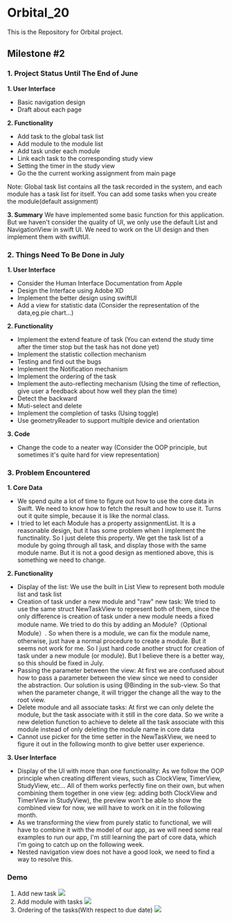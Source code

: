 # Orbital_20

This is the Repository for Orbital project.

## Milestone #2

### 1. Project Status Until The End of June

**1. User Interface**
-  Basic navigation design
-  Draft about each page

**2. Functionality**
- Add task to the global task list
- Add module to the module list
- Add task under each module
- Link each task to the corresponding study view
- Setting the timer in the study view
- Go the the current working assignment from main page

Note: Global task list contains all the task recorded in the system, and each module has a task list for itself.
You can add some tasks when you create the module(default assignment)

**3. Summary**
We have implemented some basic function for this application. But we haven't consider the quality of UI, we only use the default List and NavigationView in 
swift UI. We need to work on the UI design and then implement them with swiftUI. 

### 2. Things Need To Be Done in July
**1. User Interface**
- Consider the Human Interface Documentation from Apple
- Design the Interface using Adobe XD
- Implement the better design using swiftUI
- Add a view for statistic data (Consider the representation of the data,eg.pie chart...)

**2. Functionality**
- Implement the extend feature of task (You can extend the study time after the timer stop but the task has not done yet)
- Implement the statistic collection mechanism
- Testing and find out the bugs
- Implement the Notification mechanism
- Implement the ordering of the task
- Implement the auto-reflecting mechanism (Using the time of reflection, give user a feedback about how well they plan the time)
- Detect the backward
- Muti-select and delete
- Implement the completion of tasks (Using toggle)
- Use geometryReader to support multiple device and orientation

**3. Code**
- Change the code to a neater way (Consider the OOP principle, but sometimes it's quite hard for view representation)

### 3. Problem Encountered

**1. Core Data**
- We spend quite a lot of time to figure out how to use the core data in Swift. We need to know how to fetch the result and how to use it. Turns out it quite simple, because 
it is like the normal class.
- I tried to let each Module has a property assignmentList. It is a reasonable design, but it has some problem when I implement the functinality. So I just delete this property. We get the task list of a module by going through all task, and display those with the same module name. But it is not a good design as mentioned above, this is something we need to change.

**2. Functionality**
- Display of the list: We use the built in List View to represent both module list and task list
- Creation of task under a new module and "raw" new task: We tried to use the same struct NewTaskView to represent both of them, since the only difference is 
creation of task under a new module needs a fixed module name. We tried to do this by adding an Module?（Optional Module）. So when there is a module, we can 
fix the module name, otherwise, just have a normal procedure to create a module. But it seems not work for me. So I just hard code another struct for creation of task
under a new module (or module). But I believe there is a better way, so this should be fixed in July.
- Passing the parameter between the view: At first we are confused about how to pass a parameter between the view since we need to consider the abstraction. Our solution
is using @Binding in the sub-view. So that when the parameter change, it will trigger the change all the way to the root view.
- Delete module and all associate tasks: At first we can only delete the module, but the task associate with it still in the core data. So we write a new deletion function to achieve to delete all the task associate with this module instead of only deleting the module name in core data
- Cannot use picker for the time setter in the NewTaskView, we need to figure it out in the following month to give better user experience.

**3. User Interface**
- Display of the UI with more than one functionality: As we follow the OOP principle when creating different views, such as ClockView, TimerView, StudyView, etc... All of them works perfectly fine on their own, but when combining them together in one view (eg: adding both ClockView and TimerView in StudyView), the preview won't be able to show the combined view for now, we will have to work on it in the following month.
- As we transforming the view from purely static to functional, we will have to combine it with the model of our app, as we will need some real examples to run our app, I'm still learning the part of core data, which I'm going to catch up on the following week.
- Nested navigation view does not have a good look, we need to find a way to resolve this.

### Demo
1. Add new task
![](Demo/demo1.gif)
2. Add module with tasks
![](Demo/demo2.gif)
3. Ordering of the tasks(With respect to due date)
![](Demo/demo3.gif)
